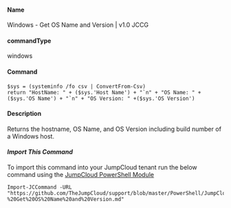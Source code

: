 #### Name

Windows - Get OS Name and Version | v1.0 JCCG

#### commandType

windows

#### Command

```
$sys = (systeminfo /fo csv | ConvertFrom-Csv)
return "HostName: " + ($sys.'Host Name') + "`n" + "OS Name: " + ($sys.'OS Name') + "`n" + "OS Version: " +($sys.'OS Version')
```

#### Description

Returns the hostname, OS Name, and OS Version including build number of a Windows host. 
#### *Import This Command*

To import this command into your JumpCloud tenant run the below command using the [JumpCloud PowerShell Module](https://github.com/TheJumpCloud/support/wiki/Installing-the-JumpCloud-PowerShell-Module)

```
Import-JCCommand -URL "https://github.com/TheJumpCloud/support/blob/master/PowerShell/JumpCloud%20Commands%20Gallery/Windows%20Commands/Windows%20-%20Get%20OS%20Name%20and%20Version.md"
```

